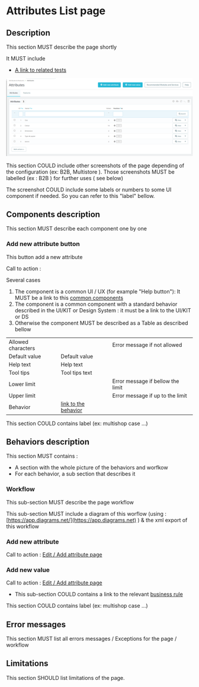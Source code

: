 # Attributes List page

## Description

This section MUST describe the page shortly

It MUST include

* [A link to related tests](https://build.prestashop.com/test-scenarios/scenarios/core/functional/bo/catalog/attributes-and-features/attributes.html)

![Attributes listing](../../../../../../../.gitbook/assets/attributes-list.png)

This section COULD include other screenshots of the page depending of the configuration (ex: B2B, Multistore ). Those screenshots MUST be labelled (ex : B2B ) for further uses ( see below)

The screenshot COULD include some labels or numbers to some UI component if needed. So you can refer to this "label" bellow.

## Components description

This section MUST describe each component one by one

### Add new attribute button

This button add a new attribute

Call to action :&#x20;

Several cases

1. The component is a common UI / UX (for example "Help button"): It MUST be a link to this [common components](../../../../../common-components.md)
2. The component is a common component with a standard behavior described in the UI/KIT or Design System : it must be a link to the UI/KIT or DS
3. Otherwise the component MUST be described as a Table as described bellow

|                    |                                                                      |                                   |
| ------------------ | -------------------------------------------------------------------- | --------------------------------- |
| Allowed characters |                                                                      | Error message if not allowed      |
| Default value      | Default value                                                        |                                   |
| Help text          | Help text                                                            |                                   |
| Tool tips          | Tool tips text                                                       |                                   |
| Lower limit        |                                                                      | Error message if bellow the limit |
| Upper limit        |                                                                      | Error message if up to the limit  |
| Behavior           | [link to the behavior](page-template.md#one-component-description-1) |                                   |

This section COULD contains label (ex: multishop case ...)

## Behaviors description

This section MUST contains :

* A section with the whole picture of the behaviors and worfkow
* For each behavior, a sub section that describes it

### Workflow

This sub-section MUST describe the page workflow

This sub-section MUST include a diagram of this worflow (using : [https://app.diagrams.net/](https://app.diagrams.net) ) & the xml export of this workflow

### Add new attribute

Call to action : [Edit / Add attribute page](edit-add-attribute-page.md)

### Add new value

Call to action : [Edit / Add attribute page](edit-add-attribute-page.md)

* This sub-section COULD contains a link to the relevant [business rule](../../../../../../../functionnal-documentation/how-to-write-functional-documentation/templates/broken-reference/)

This section COULD contains label (ex: multishop case ...)

## Error messages

This section MUST list all errors messages / Exceptions for the page / workflow

## Limitations

This section SHOULD list limitations of the page.

